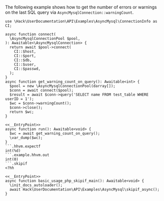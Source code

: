The following example shows how to get the number of errors or warnings on the last SQL query via `AsyncMysqlConnection::warningCount`.

```basic-usage.php
use \Hack\UserDocumentation\API\Examples\AsyncMysql\ConnectionInfo as CI;

async function connect(
  \AsyncMysqlConnectionPool $pool,
): Awaitable<\AsyncMysqlConnection> {
  return await $pool->connect(
    CI::$host,
    CI::$port,
    CI::$db,
    CI::$user,
    CI::$passwd,
  );
}
async function get_warning_count_on_query(): Awaitable<int> {
  $pool = new \AsyncMysqlConnectionPool(darray[]);
  $conn = await connect($pool);
  $result = await $conn->query('SELECT name FROM test_table WHERE userID = 1');
  $wc = $conn->warningCount();
  $conn->close();
  return $wc;
}

<<__EntryPoint>>
async function run(): Awaitable<void> {
  $wc = await get_warning_count_on_query();
  \var_dump($wc);
}
```.hhvm.expectf
int(%d)
```.example.hhvm.out
int(0)
```.skipif
<?hh

<<__EntryPoint>>
async function basic_usage_php_skipif_main(): Awaitable<void> {
  \init_docs_autoloader();
  await Hack\UserDocumentation\API\Examples\AsyncMysql\skipif_async();
}
```
